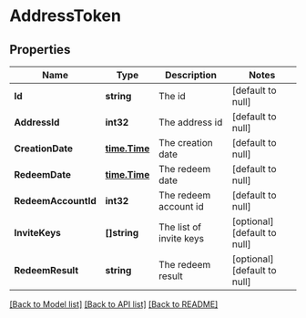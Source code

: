 # AddressToken

## Properties
Name | Type | Description | Notes
------------ | ------------- | ------------- | -------------
**Id** | **string** | The id | [default to null]
**AddressId** | **int32** | The address id | [default to null]
**CreationDate** | [**time.Time**](time.Time.md) | The creation date | [default to null]
**RedeemDate** | [**time.Time**](time.Time.md) | The redeem date | [default to null]
**RedeemAccountId** | **int32** | The redeem account id | [default to null]
**InviteKeys** | **[]string** | The list of invite keys | [optional] [default to null]
**RedeemResult** | **string** | The redeem result | [optional] [default to null]

[[Back to Model list]](../README.md#documentation-for-models) [[Back to API list]](../README.md#documentation-for-api-endpoints) [[Back to README]](../README.md)


